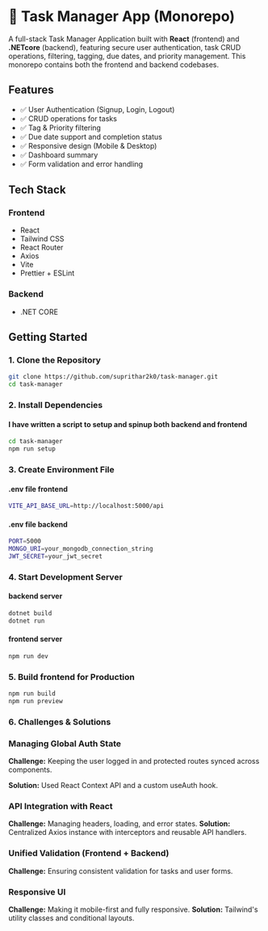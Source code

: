 # 📝 Task Manager App (Monorepo)

A full-stack Task Manager Application built with **React** (frontend) and **.NETcore** (backend), featuring secure user authentication, task CRUD operations, filtering, tagging, due dates, and priority management. This monorepo contains both the frontend and backend codebases.

## Features

- ✅ User Authentication (Signup, Login, Logout)
- ✅ CRUD operations for tasks
- ✅ Tag & Priority filtering
- ✅ Due date support and completion status
- ✅ Responsive design (Mobile & Desktop)
- ✅ Dashboard summary
- ✅ Form validation and error handling

## Tech Stack

### Frontend
* React
* Tailwind CSS
* React Router
* Axios
* Vite
* Prettier + ESLint

### Backend
* .NET CORE

## Getting Started

### 1. Clone the Repository

```bash
git clone https://github.com/suprithar2k0/task-manager.git
cd task-manager
```

### 2. Install Dependencies

#### I have written a script to setup and spinup both backend and frontend
```bash
cd task-manager
npm run setup
```

### 3. Create Environment File 
#### .env file frontend
```bash
VITE_API_BASE_URL=http://localhost:5000/api
```

#### .env file backend
```bash
PORT=5000
MONGO_URI=your_mongodb_connection_string
JWT_SECRET=your_jwt_secret
```

### 4. Start Development Server
#### backend server
```bash
dotnet build
dotnet run
```
#### frontend server
```bash
npm run dev
```

### 5. Build frontend for Production
```bash 
npm run build
npm run preview
```

### 6. Challenges & Solutions
### Managing Global Auth State
**Challenge:** Keeping the user logged in and protected routes synced across components.

**Solution:** Used React Context API and a custom useAuth hook.

### API Integration with React
**Challenge:** Managing headers, loading, and error states.
**Solution:** Centralized Axios instance with interceptors and reusable API handlers.

### Unified Validation (Frontend + Backend)
**Challenge:** Ensuring consistent validation for tasks and user forms.

### Responsive UI
**Challenge:** Making it mobile-first and fully responsive.
**Solution:** Tailwind's utility classes and conditional layouts.